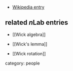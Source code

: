 

* [Wikipedia entry](http://en.wikipedia.org/wiki/Gian-Carlo_Wick)

## related $n$Lab entries

* [[Wick algebra]]

* [[Wick's lemma]]

* [[Wick rotation]]

category: people

